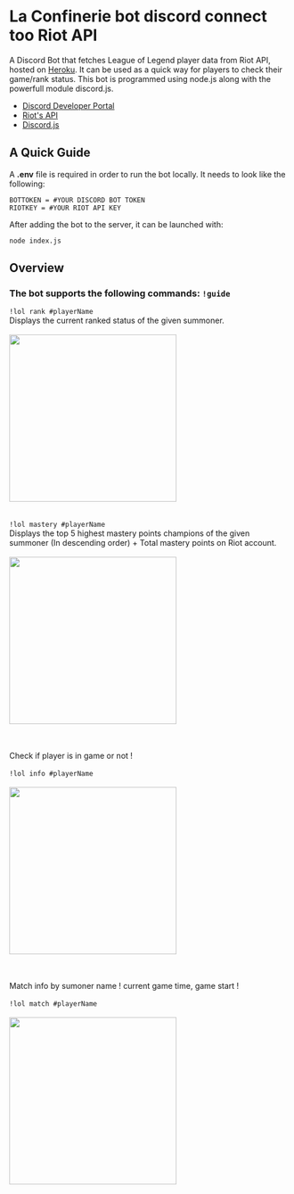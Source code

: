 # La Confinerie bot discord connect too Riot API
A Discord Bot that fetches League of Legend player data from Riot API, hosted on [Heroku](https://dashboard.heroku.com/apps). It can be used as a quick way for players to check their game/rank status. This bot is programmed using node.js along with the powerfull module discord.js. <br/>
 - [Discord Developer Portal](https://discord.com/developers/docs/intro) <br/>
 - [Riot's API](https://developer.riotgames.com) <br/>
 - [Discord.js](https://discord.js.org/#/) <br/>

## A Quick Guide
A **.env** file is required in order to run the bot locally. It needs to look like the following:
```
BOTTOKEN = #YOUR DISCORD BOT TOKEN
RIOTKEY = #YOUR RIOT API KEY
```
After adding the bot to the server, it can be launched with:
```
node index.js
```

## Overview
### The bot supports the following commands: ```!guide```<br/>
``` !lol rank #playerName ``` <br/>
Displays the current ranked status of the given summoner. <br/><br/>
<img src="https://raw.githubusercontent.com/LorenzoDv/LaConf-Discord_bot/master/img/demo/lolrankinfo.PNG" width = "300"> <br/><br/><br/>
``` !lol mastery #playerName ``` <br/>
Displays the top 5 highest mastery points champions of the given summoner (In descending order) + Total mastery points on Riot account. <br/><br/>
<img src="https://raw.githubusercontent.com/LorenzoDv/LaConf-Discord_bot/master/img/demo/masteryinfo1.PNG" width = "300"> <br/><br/><br/>

Check if player is in game or not !<br/><br/>
``` !lol info #playerName ``` <br/><br/>
<img src="https://raw.githubusercontent.com/LorenzoDv/LaConf-Discord_bot/master/img/demo/infoplayer.PNG" width = "300"> <br/><br/><br/>

Match info by sumoner name ! current game time, game start !<br/><br/>
``` !lol match #playerName ``` <br/><br/>
<img src="https://raw.githubusercontent.com/LorenzoDv/LaConf-Discord_bot/master/img/demo/gamestart.PNG" width = "300"> <br/><br/><br/>


